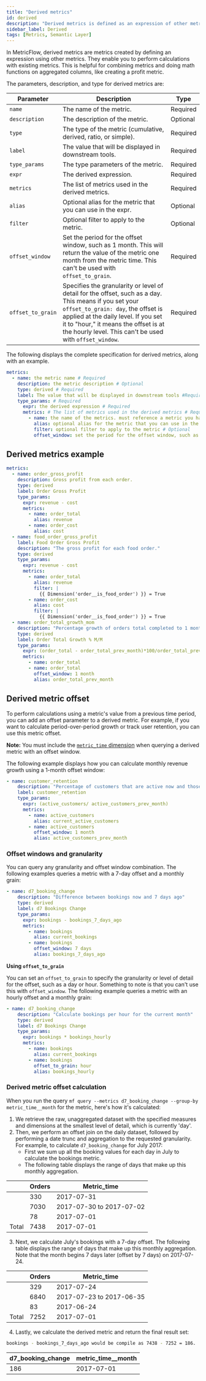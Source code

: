 ```yaml
---
title: "Derived metrics"
id: derived
description: "Derived metrics is defined as an expression of other metrics.."
sidebar_label: Derived
tags: [Metrics, Semantic Layer]
---
```


In MetricFlow, derived metrics are metrics created by defining an expression using other metrics. They enable you to perform calculations with existing metrics. This is helpful for combining metrics and doing math functions on aggregated columns, like creating a profit metric. 

 The parameters, description, and type for derived metrics are: 

| Parameter | Description | Type |
| --------- | ----------- | ---- |
| `name` | The name of the metric. | Required |
| `description` | The description of the metric. | Optional |
| `type` | The type of the metric (cumulative, derived, ratio, or simple). | Required |
| `label` | The value that will be displayed in downstream tools. | Required |
| `type_params` | The type parameters of the metric. | Required |
| `expr` | The derived expression. | Required |
| `metrics` |  The list of metrics used in the derived metrics. | Required  |
| `alias` | Optional alias for the metric that you can use in the expr. | Optional |
| `filter` | Optional filter to apply to the metric. | Optional |
| `offset_window` | Set the period for the offset window, such as 1 month. This will return the value of the metric one month from the metric time. This can't be used with `offset_to_grain`. | Required |
| `offset_to_grain` | Specifies the granularity or level of detail for the offset, such as a day. This means if you set your `offset_to_grain: day`, the offset is applied at the daily level. If you set it to "hour," it means the offset is at the hourly level. This can't be used with `offset_window`. | Required |

The following displays the complete specification for derived metrics, along with an example.

```yaml
metrics:
  - name: the metric name # Required
    description: the metric description # Optional
    type: derived # Required
    label: The value that will be displayed in downstream tools #Required
    type_params: # Required
      expr: the derived expression # Required
      metrics: # The list of metrics used in the derived metrics # Required
        - name: the name of the metrics. must reference a metric you have already defined # Required
          alias: optional alias for the metric that you can use in the expr # Optional
          filter: optional filter to apply to the metric # Optional
          offset_window: set the period for the offset window, such as 1 month. This will return the value of the metric one month from the metric time. # Required
```

## Derived metrics example

```yaml
metrics:
  - name: order_gross_profit
    description: Gross profit from each order.
    type: derived
    label: Order Gross Profit
    type_params:
      expr: revenue - cost
      metrics:
        - name: order_total
          alias: revenue
        - name: order_cost
          alias: cost
  - name: food_order_gross_profit
    label: Food Order Gross Profit  
    description: "The gross profit for each food order."
    type: derived
    type_params:
      expr: revenue - cost
      metrics:
        - name: order_total
          alias: revenue
          filter: |
            {{ Dimension('order__is_food_order') }} = True
        - name: order_cost
          alias: cost
          filter: |
            {{ Dimension('order__is_food_order') }} = True
  - name: order_total_growth_mom
    description: "Percentage growth of orders total completed to 1 month ago"
    type: derived
    label: Order Total Growth % M/M
    type_params:
      expr: (order_total - order_total_prev_month)*100/order_total_prev_month
      metrics: 
        - name: order_total
        - name: order_total
          offset_window: 1 month
          alias: order_total_prev_month
```

## Derived metric offset

To perform calculations using a metric's value from a previous time period, you can add an offset parameter to a derived metric. For example, if you want to calculate period-over-period growth or track user retention, you can use this metric offset.

**Note:** You must include the [`metric_time` dimension](/docs/build/dimensions#time) when querying a derived metric with an offset window.

The following example displays how you can calculate monthly revenue growth using a 1-month offset window:

```yaml
- name: customer_retention
    description: "Percentage of customers that are active now and those active 1 month ago"
    label: customer_retention
    type_params:
      expr: (active_customers/ active_customers_prev_month)
      metrics:
        - name: active_customers
          alias: current_active_customers
        - name: active_customers
          offset_window: 1 month
          alias: active_customers_prev_month
```

### Offset windows and granularity

You can query any granularity and offset window combination. The following examples queries a metric with a 7-day offset and a monthly grain:

```yaml
- name: d7_booking_change
    description: "Difference between bookings now and 7 days ago"
    type: derived
    label: d7 Bookings Change
    type_params:
      expr: bookings - bookings_7_days_ago
      metrics:
        - name: bookings
          alias: current_bookings
        - name: bookings
          offset_window: 7 days
          alias: bookings_7_days_ago

```

**Using `offset_to_grain`**

You can set an `offset_to_grain` to specify the granularity or level of detail for the offset, such as a day or hour. Something to note is that you can't use this with `offset_window`. The following example queries a metric with an hourly offset and a monthly grain:

```yaml
- name: d7_booking_change
    description: "Calculate bookings per hour for the current month"
    type: derived
    label: d7 Bookings Change
    type_params:
      expr: bookings * bookings_hourly
      metrics:
        - name: bookings
          alias: current_bookings
        - name: bookings
          offset_to_grain: hour
          alias: bookings_hourly
```

### Derived metric offset calculation

When you run the query  `mf query --metrics d7_booking_change --group-by metric_time__month` for the metric, here's how it's calculated:

1. We retrieve the raw, unaggregated dataset with the specified measures and dimensions at the smallest level of detail, which is currently 'day'.
2. Then, we perform an offset join on the daily dataset, followed by performing a date trunc and aggregation to the requested granularity.
   For example, to calculate `d7_booking_change` for July 2017: 
   - First we sum up all the booking values for each day in July to calculate the bookings metric.
   - The following table displays the range of days that make up this monthly aggregation.

|   | Orders | Metric_time |
| - | ---- | -------- |
|   | 330 | 2017-07-31 |
|   | 7030 | 2017-07-30 to 2017-07-02 |
|   | 78 | 2017-07-01 |
| Total  | 7438 | 2017-07-01 |

3. Next, we calculate July's bookings with a 7-day offset. The following table displays the range of days that make up this monthly aggregation. Note that the month begins 7 days later (offset by 7 days) on 2017-07-24.

|   | Orders | Metric_time |
| - | ---- | -------- |
|   | 329 | 2017-07-24 |
|   | 6840 | 2017-07-23  to 2017-06-35 |
|   | 83 | 2017-06-24 |
| Total  | 7252 | 2017-07-01 |

4. Lastly, we calculate the derived metric and return the final result set:
   
```bash
bookings - bookings_7_days_ago would be compile as 7438 - 7252 = 186. 
```

| d7_booking_change | metric_time__month |
| ----------------- | ------------------ |
| 186 | 2017-07-01 |
